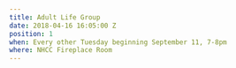 ```yaml
---
title: Adult Life Group
date: 2018-04-16 16:05:00 Z
position: 1
when: Every other Tuesday beginning September 11, 7-8pm
where: NHCC Fireplace Room
---
```


